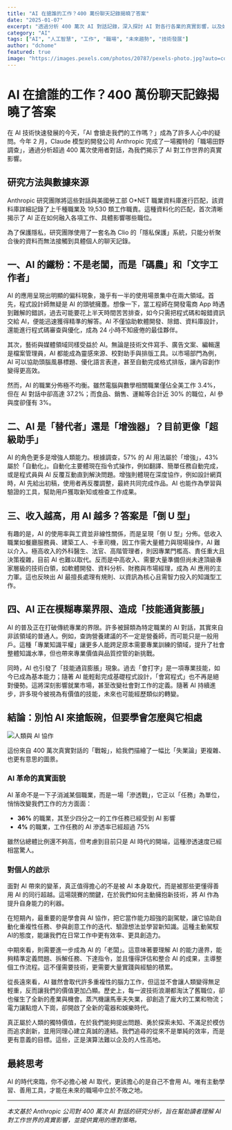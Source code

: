 ```yaml
---
title: "AI 在搶誰的工作？400 萬份聊天記錄揭曉了答案"
date: "2025-01-07"
excerpt: "透過分析 400 萬次 AI 對話記錄，深入探討 AI 對各行各業的真實影響，以及如何與 AI 共存共榮的未來工作策略。"
category: "AI"
tags: ["AI", "人工智慧", "工作", "職場", "未來趨勢", "技術發展"]
author: "dchome"
featured: true
image: "https://images.pexels.com/photos/20787/pexels-photo.jpg?auto=compress&cs=tinysrgb&w=1260&h=750&dpr=2"
---
```


# AI 在搶誰的工作？400 萬份聊天記錄揭曉了答案

在 AI 技術快速發展的今天，「AI 會搶走我們的工作嗎？」成為了許多人心中的疑問。今年 2 月，Claude 模型的開發公司 Anthropic 完成了一場獨特的「職場田野調查」，通過分析超過 400 萬次使用者對話，為我們揭示了 AI 對工作世界的真實影響。

## 研究方法與數據來源

Anthropic 研究團隊將這些對話與美國勞工部 O*NET 職業資料庫進行匹配，該資料庫詳細記錄了上千種職業及 19,530 類工作職責。這種資料化的匹配，首次清晰揭示了 AI 正在如何融入各項工作、具體影響哪些職位。

為了保護隱私，研究團隊使用了一套名為 Clio 的「隱私保護」系統，只能分析聚合後的資料而無法接觸到具體個人的聊天記錄。

## 一、AI 的鐵粉：不是老闆，而是「碼農」和「文字工作者」

AI 的應用呈現出明顯的偏科現象，幾乎有一半的使用場景集中在兩大領域。首先，程式設計師無疑是 AI 的頭號擁躉。想像一下，當工程師在開發電商 App 時遇到難解的錯誤，過去可能要花上半天時間苦苦排查，如今只需把程式碼和報錯資訊交給 AI，便能迅速獲得精準的解答。AI 不僅協助軟體開發、除錯、資料庫設計，還能進行程式碼審查與優化，成為 24 小時不知疲倦的最佳夥伴。

其次，藝術與媒體領域同樣受益於 AI。無論是技術文件寫手、廣告文案、編輯還是檔案管理員，AI 都能成為靈感來源、校對助手與排版工具。以市場部門為例，AI 可以協助頭腦風暴標題、優化語言表達，甚至自動完成格式排版，讓內容創作變得更高效。

然而，AI 的職業分佈極不均衡。雖然電腦與數學相關職業僅佔全美工作 3.4%，但在 AI 對話中卻高達 37.2%；而食品、銷售、運輸等合計近 30% 的職位，AI 參與度卻僅有 3%。

## 二、AI 是「替代者」還是「增強器」？目前更像「超級助手」

AI 的角色更多是增強人類能力。根據調查，57% 的 AI 用法屬於「增強」，43% 屬於「自動化」。自動化主要體現在指令式操作，例如翻譯、簡單任務自動完成，或是程式員與 AI 反覆互動直到解決問題。增強則體現在深度協作，例如設計網頁時，AI 先給出初稿，使用者再反覆調整，最終共同完成作品。AI 也能作為學習與驗證的工具，幫助用戶獲取新知或檢查工作成果。

## 三、收入越高，用 AI 越多？答案是「倒 U 型」

有趣的是，AI 的使用率與工資並非線性關係，而是呈現「倒 U 型」分佈。低收入職業如餐廳服務員、建築工人、卡車司機，因工作需大量體力與現場操作，AI 難以介入。極高收入的外科醫生、法官、高階管理者，則因專業門檻高、責任重大且決策複雜，目前 AI 也難以取代。反而是中高收入、需要大量準備但尚未達頂級專家層級的技術白領，如軟體開發、資料分析、財務與市場經理，成為 AI 應用的主力軍。這也反映出 AI 最擅長處理有規則、以資訊為核心且需智力投入的知識型工作。

## 四、AI 正在模糊專業界限、造成「技能通貨膨脹」

AI 的普及正在打破傳統專業的界限。許多被歸類為特定職業的 AI 對話，其實來自非該領域的普通人。例如，查詢營養建議的不一定是營養師，而可能只是一般用戶。這種「專業知識平權」讓更多人能跨足原本需要專業訓練的領域，提升了社會整體知識水準，但也帶來專業價值與品質控管的新挑戰。

同時，AI 也引發了「技能通貨膨脹」現象。過去「會打字」是一項專業技能，如今已成為基本能力；隨著 AI 能輕鬆完成基礎程式設計，「會寫程式」也不再是絕對優勢。這將深刻影響就業市場，甚至改變社會對工作的定義。隨著 AI 持續進步，許多現今被視為有價值的技能，未來也可能經歷類似的轉變。

## 結論：別怕 AI 來搶飯碗，但要學會怎麼與它相處

![人類與 AI 協作](https://images.unsplash.com/photo-1559526324-4b87b5e36e44?ixlib=rb-4.0.3&ixid=M3wxMjA3fDB8MHxwaG90by1wYWdlfHx8fGVufDB8fHx8fA%3D%3D&auto=format&fit=crop&w=2070&q=80)

這份來自 400 萬次真實對話的「戰報」，給我們描繪了一幅比「失業論」更複雜、也更有意思的圖景。

### AI 革命的真實面貌

AI 革命不是一下子消滅某個職業，而是一場「滲透戰」，它正以「任務」為單位，悄悄改變我們工作的方方面面：

- **36%** 的職業，其至少四分之一的工作任務已經受到 AI 影響
- **4%** 的職業，工作任務的 AI 滲透率已經超過 75%

雖然佔總體比例還不夠高，但考慮到目前只是 AI 時代的開端，這種滲透速度已經相當驚人。

### 對個人的啟示

面對 AI 帶來的變革，真正值得擔心的不是被 AI 本身取代，而是被那些更懂得善用 AI 的同行超越。這場競賽的關鍵，在於我們如何主動擁抱新技術，將 AI 作為提升自身能力的利器。

在短期內，最重要的是學會與 AI 協作，把它當作能力超強的副駕駛，讓它協助自動化重複性任務、參與創意工作的迭代、驗證想法並學習新知識。這種主動駕馭 AI的態度，能讓我們在日常工作中更有效率、更具創造力。

中期來看，則需要進一步成為 AI 的「老闆」。這意味著要理解 AI 的能力邊界，能夠精準定義問題、拆解任務、下達指令，並且懂得評估和整合 AI 的成果，主導整個工作流程。這不僅需要技術，更需要大量實踐與經驗的積累。

從長遠來看，AI 雖然會取代許多重複性的腦力工作，但這並不會讓人類變得無足輕重，反而讓我們的價值更加凸顯。歷史上，每一波技術浪潮都淘汰了舊職位，卻也催生了全新的產業與機會。蒸汽機讓馬車夫失業，卻創造了龐大的工業和物流；電力讓點燈人下崗，卻開啟了全新的電器和娛樂時代。

真正屬於人類的獨特價值，在於我們能夠提出問題、勇於探索未知、不滿足於模仿而追求創新，並用同理心建立真誠的連結。我們追尋的從來不是單純的效率，而是更有意義的目標。這些，正是演算法難以企及的人性高地。

## 最終思考

AI 的時代來臨，你不必擔心被 AI 取代，更該擔心的是自己不會用 AI。唯有主動學習、善用工具，才能在未來的職場中立於不敗之地。

---

*本文基於 Anthropic 公司對 400 萬次 AI 對話的研究分析，旨在幫助讀者理解 AI 對工作世界的真實影響，並提供實用的應對策略。*
